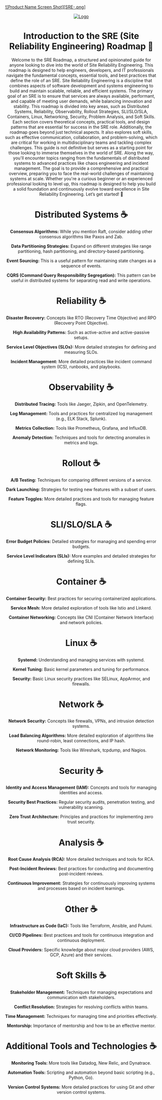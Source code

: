 [![Product Name Screen Shot][SRE-.png]](https://christianbatista.com)
<div align="center">
  <a href="https://github.com/christianbaptista/sre-roadmap">
    <img src="SRE-.png" alt="Logo">
  </a>

# Introduction to the SRE (Site Reliability Engineering) Roadmap 📜

Welcome to the SRE Roadmap, a structured and opinionated guide for anyone looking to dive into the world of Site Reliability Engineering. This roadmap is designed to help engineers, developers, and IT professionals navigate the fundamental concepts, essential tools, and best practices that define the role of an SRE.
Site Reliability Engineering is a discipline that combines aspects of software development and systems engineering to build and maintain scalable, reliable, and efficient systems. The primary goal of an SRE is to ensure that services are always available, performant, and capable of meeting user demands, while balancing innovation and stability.
This roadmap is divided into key areas, such as Distributed Systems, Reliability, Observability, Rollout Strategies, SLI/SLO/SLA, Containers, Linux, Networking, Security, Problem Analysis, and Soft Skills. Each section covers theoretical concepts, practical tools, and design patterns that are essential for success in the SRE role.
Additionally, the roadmap goes beyond just technical aspects. It also explores soft skills, such as effective communication, collaboration, and problem-solving, which are critical for working in multidisciplinary teams and tackling complex challenges.
This guide is not definitive but serves as a starting point for those looking to immerse themselves in the world of SRE. Along the way, you'll encounter topics ranging from the fundamentals of distributed systems to advanced practices like chaos engineering and incident management. The goal is to provide a comprehensive and practical overview, preparing you to face the real-world challenges of maintaining systems at scale.
Whether you're a curious beginner or an experienced professional looking to level up, this roadmap is designed to help you build a solid foundation and continuously evolve toward excellence in Site Reliability Engineering. Let’s get started! 🚀


# Distributed Systems ☕️

**Consensus Algorithms:** While you mention Raft, consider adding other consensus algorithms like Paxos and Zab.

**Data Partitioning Strategies:** Expand on different strategies like range partitioning, hash partitioning, and directory-based partitioning.

**Event Sourcing:** This is a useful pattern for maintaining state changes as a sequence of events.

**CQRS (Command Query Responsibility Segregation):** This pattern can be useful in distributed systems for separating read and write operations.

# Reliability ☕️

**Disaster Recovery:** Concepts like RTO (Recovery Time Objective) and RPO (Recovery Point Objective).

**High Availability Patterns:** Such as active-active and active-passive setups.

**Service Level Objectives (SLOs):** More detailed strategies for defining and measuring SLOs.

**Incident Management:** More detailed practices like incident command system (ICS), runbooks, and playbooks.

# Observability ☕️

**Distributed Tracing:** Tools like Jaeger, Zipkin, and OpenTelemetry.

**Log Management:** Tools and practices for centralized log management (e.g., ELK Stack, Splunk).

**Metrics Collection:** Tools like Prometheus, Grafana, and InfluxDB.

**Anomaly Detection:** Techniques and tools for detecting anomalies in metrics and logs.

# Rollout ☕️

**A/B Testing:** Techniques for comparing different versions of a service.

**Dark Launching:** Strategies for testing new features with a subset of users.

**Feature Toggles:** More detailed practices and tools for managing feature flags.

# SLI/SLO/SLA ☕️

**Error Budget Policies:** Detailed strategies for managing and spending error budgets.

**Service Level Indicators (SLIs):** More examples and detailed strategies for defining SLIs.

# Container ☕️

**Container Security:** Best practices for securing containerized applications.

**Service Mesh:** More detailed exploration of tools like Istio and Linkerd.

**Container Networking:** Concepts like CNI (Container Network Interface) and network policies.

# Linux ☕️

**Systemd:** Understanding and managing services with systemd.

**Kernel Tuning:** Basic kernel parameters and tuning for performance.

**Security:** Basic Linux security practices like SELinux, AppArmor, and firewalls.

# Network ☕️

**Network Security:** Concepts like firewalls, VPNs, and intrusion detection systems.

**Load Balancing Algorithms:** More detailed exploration of algorithms like round-robin, least connections, and IP hash.

**Network Monitoring:** Tools like Wireshark, tcpdump, and Nagios.

# Security ☕️

**Identity and Access Management (IAM):** Concepts and tools for managing identities and access.

**Security Best Practices:** Regular security audits, penetration testing, and vulnerability scanning.

**Zero Trust Architecture:** Principles and practices for implementing zero trust security.

# Analysis ☕️

**Root Cause Analysis (RCA):** More detailed techniques and tools for RCA.

**Post-Incident Reviews:** Best practices for conducting and documenting post-incident reviews.

**Continuous Improvement:** Strategies for continuously improving systems and processes based on incident learnings.

# Other ☕️

**Infrastructure as Code (IaC):** Tools like Terraform, Ansible, and Pulumi.

**CI/CD Pipelines:** Best practices and tools for continuous integration and continuous deployment.

**Cloud Providers:** Specific knowledge about major cloud providers (AWS, GCP, Azure) and their services.

# Soft Skills ☕️

**Stakeholder Management:** Techniques for managing expectations and communication with stakeholders.

**Conflict Resolution:** Strategies for resolving conflicts within teams.

**Time Management:** Techniques for managing time and priorities effectively.

**Mentorship:** Importance of mentorship and how to be an effective mentor.

# Additional Tools and Technologies ☕️

**Monitoring Tools:** More tools like Datadog, New Relic, and Dynatrace.

**Automation Tools:** Scripting and automation beyond basic scripting (e.g., Python, Go).

**Version Control Systems:** More detailed practices for using Git and other version control systems.
